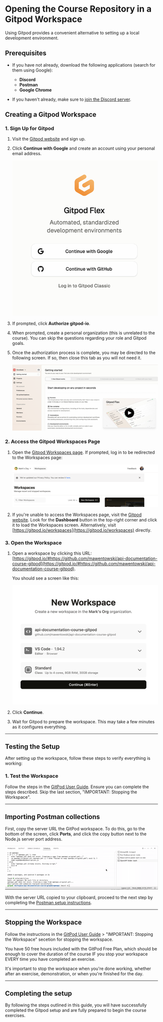 # Opening the Course Repository in a Gitpod Workspace

Using Gitpod provides a convenient alternative to setting up a local development environment.

## Prerequisites

- If you have not already, download the following applications (search for them using Google):

  - **Discord**
  - **Postman**
  - **Google Chrome**

- If you haven't already, make sure to [join the Discord server](https://github.com/mawentowski/api-documentation-course-gitpod/blob/main/README.md#join-the-discord-server).

## Creating a Gitpod Workspace

### 1. Sign Up for Gitpod

1. Visit the [Gitpod website](https://www.gitpod.io/) and sign up.
2. Click **Continue with Google** and create an account using your personal email address.

   ![](images/gitpod/create-account-login.png)

3. If prompted, click **Authorize gitpod-io**.

4. When prompted, create a personal organization (this is unrelated to the course). You can skip the questions regarding your role and Gitpod goals.

5. Once the authorization process is complete, you may be directed to the following screen. If so, then close this tab as you will not need it.

   ![](images/gitpod/post-account-creation-screen.png)

### 2. Access the Gitpod Workspaces Page

1. Open the [Gitpod Workspaces page](https://gitpod.io/workspaces). If prompted, log in to be redirected to the Workspaces page:

   ![](images/gitpod/workspace-screen-start.png)

2. If you're unable to access the Workspaces page, visit the [Gitpod website](https://www.gitpod.io/). Look for the **Dashboard** button in the top-right corner and click it to load the Workspaces screen. Alternatively, visit [https://gitpod.io/workspaces](https://gitpod.io/workspaces) directly.

### 3. Open the Workspace

1. Open a workspace by clicking this URL: [https://gitpod.io/#https://github.com/mawentowski/api-documentation-course-gitpod](https://gitpod.io/#https://github.com/mawentowski/api-documentation-course-gitpod).

   You should see a screen like this:

   ![](images/gitpod/new-workspace.png)

2. Click **Continue**.
3. Wait for Gitpod to prepare the workspace. This may take a few minutes as it configures everything.

---

## Testing the Setup

After setting up the workspace, follow these steps to verify everything is working:

### 1. Test the Workspace

Follow the steps in the [GitPod User Guide](./gitpod-user-guide.md). Ensure you can complete the steps described. Skip the last section, "IMPORTANT: Stopping the Workspace".

---

## Importing Postman collections

First, copy the server URL the GitPod workspace. To do this, go to the bottom of the screen, click **Ports**, and click the copy button next to the Node.js server port address.

![](images/gitpod/copy-server-url.gif)

With the server URL copied to your clipboard, proceed to the next step by completing the [Postman setup instructions](./postman-setup-gitpod.md).

---

## Stopping the Workspace

Follow the instructions in the [GitPod User Guide](./gitpod-user-guide.md) > "IMPORTANT: Stopping the Workspace" secetion for stopping the workspace.

You have 50 free hours included with the GitPod Free Plan, which should be enough to cover the duration of the course IF you stop your workspace EVERY time you have completed an exercise.

It's important to stop the workspace when you're done working, whether after an exercise, demonstration, or when you're finished for the day.

---

## Completing the setup

By following the steps outlined in this guide, you will have successfully completed the Gitpod setup and are fully prepared to begin the course exercises.

